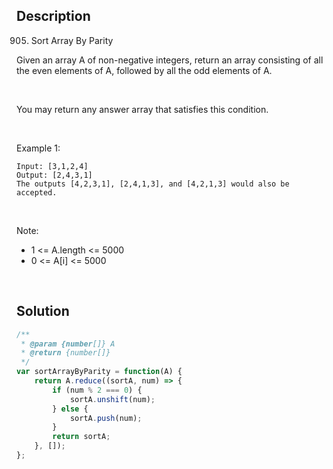 ## Description
905. Sort Array By Parity

Given an array A of non-negative integers, return an array consisting of all the even elements of A, followed by all the odd elements of A. <br>

<br>

You may return any answer array that satisfies this condition. <br>

<br>

Example 1: <br>

~~~
Input: [3,1,2,4]
Output: [2,4,3,1]
The outputs [4,2,3,1], [2,4,1,3], and [4,2,1,3] would also be accepted.
~~~


<br>

Note: <br>
- 1 <= A.length <= 5000
- 0 <= A[i] <= 5000

<br>

## Solution

```javascript
/**
 * @param {number[]} A
 * @return {number[]}
 */
var sortArrayByParity = function(A) {
    return A.reduce((sortA, num) => {
        if (num % 2 === 0) {
            sortA.unshift(num);
        } else {
            sortA.push(num);
        }
        return sortA;
    }, []);
};
```